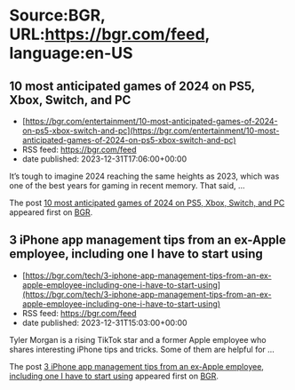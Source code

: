 # Source:BGR, URL:https://bgr.com/feed, language:en-US

## 10 most anticipated games of 2024 on PS5, Xbox, Switch, and PC
 - [https://bgr.com/entertainment/10-most-anticipated-games-of-2024-on-ps5-xbox-switch-and-pc](https://bgr.com/entertainment/10-most-anticipated-games-of-2024-on-ps5-xbox-switch-and-pc)
 - RSS feed: https://bgr.com/feed
 - date published: 2023-12-31T17:06:00+00:00

<p>It&#8217;s tough to imagine 2024 reaching the same heights as 2023, which was one of the best years for gaming in recent memory. That said, &#8230;</p>
<p>The post <a href="https://bgr.com/entertainment/10-most-anticipated-games-of-2024-on-ps5-xbox-switch-and-pc/">10 most anticipated games of 2024 on PS5, Xbox, Switch, and PC</a> appeared first on <a href="https://bgr.com">BGR</a>.</p>

## 3 iPhone app management tips from an ex-Apple employee, including one I have to start using
 - [https://bgr.com/tech/3-iphone-app-management-tips-from-an-ex-apple-employee-including-one-i-have-to-start-using](https://bgr.com/tech/3-iphone-app-management-tips-from-an-ex-apple-employee-including-one-i-have-to-start-using)
 - RSS feed: https://bgr.com/feed
 - date published: 2023-12-31T15:03:00+00:00

<p>Tyler Morgan is a rising TikTok star and a former Apple employee who shares interesting iPhone tips and tricks. Some of them are helpful for &#8230;</p>
<p>The post <a href="https://bgr.com/tech/3-iphone-app-management-tips-from-an-ex-apple-employee-including-one-i-have-to-start-using/">3 iPhone app management tips from an ex-Apple employee, including one I have to start using</a> appeared first on <a href="https://bgr.com">BGR</a>.</p>

